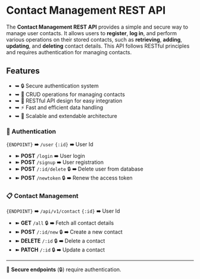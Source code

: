 # Contact Management REST API

The **Contact Management REST API** provides a simple and secure way to manage user contacts. It allows users to **register**, **log in**, and perform various operations on their stored contacts, such as **retrieving**, **adding**, **updating**, and **deleting** contact details. This API follows RESTful principles and requires authentication for managing contacts.

## Features
- ➥ 🔒 Secure authentication system
- ➥ 📂 CRUD operations for managing contacts
- ➥ 🔄 RESTful API design for easy integration
- ➥ ⚡ Fast and efficient data handling
- ➥ 📡 Scalable and extendable architecture

### 🔐 Authentication

`{ENDPOINT}` **➠** `/user`
`{:id}` **➠** User Id

- ➽ **POST** `/login` **➠** User login
- ➽ **POST** `/signup` **➠** User registration
- ➽ **POST** `/:id/delete` 🔒 **➠** Delete user from database
- ➽ **POST** `/newtoken` 🔒 **➠** Renew the access token

### 📋 Contact Management

`{ENDPOINT}` **➠** `/api/v1/contact`
`{:id}` **➠** User Id

- ➽ **GET** `/all` 🔒 **➠** Fetch all contact details
- ➽ **POST** `/:id/new` 🔒 **➠** Create a new contact
- ➽ **DELETE** `/:id` 🔒 **➠** Delete a contact
- ➽ **PATCH** `/:id` 🔒 **➠** Update a contact

---
🚀 **Secure endpoints** (🔒) require authentication.
